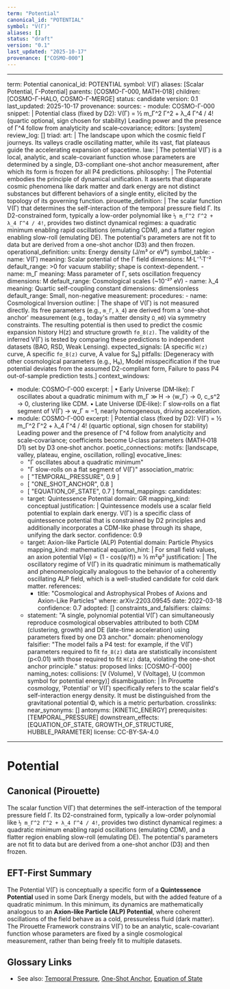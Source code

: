 ```yaml
---
term: "Potential"
canonical_id: "POTENTIAL"
symbol: "V(Γ)"
aliases: []
status: "draft"
version: "0.1"
last_updated: "2025-10-17"
provenance: ["COSMO-000"]
---
```


---
term: Potential
canonical_id: POTENTIAL
symbol: V(Γ)
aliases: [Scalar Potential, Γ-Potential]
parents: [COSMO-Γ-000, MATH-018]
children: [COSMO-Γ-HALO, COSMO-Γ-MERGE]
status: candidate
version: 0.1
last_updated: 2025-10-17
provenance:
  sources:
    - module: COSMO-Γ-000
      snippet: |
        Potential class (fixed by D2):
        V(Γ) = ½ m_Γ^2 Γ^2 + λ_4 Γ^4 / 4!  (quartic optional, sign chosen for stability)
        Leading power and the presence of Γ^4 follow from analyticity and scale‑covariance;
  editors: [system]
  review_log: []
triad:
  art: |
    The landscape upon which the cosmic field Γ journeys. Its valleys cradle oscillating matter, while its vast, flat plateaus guide the accelerating expansion of spacetime.
  law: |
    The potential V(Γ) is a local, analytic, and scale-covariant function whose parameters are determined by a single, D3-compliant one-shot anchor measurement, after which its form is frozen for all P4 predictions.
  philosophy: |
    The Potential embodies the principle of dynamical unification. It asserts that disparate cosmic phenomena like dark matter and dark energy are not distinct substances but different behaviors of a single entity, elicited by the topology of its governing function.
pirouette_definition: |
  The scalar function V(Γ) that determines the self-interaction of the temporal pressure field Γ. Its D2-constrained form, typically a low-order polynomial like `½ m_Γ^2 Γ^2 + λ_4 Γ^4 / 4!`, provides two distinct dynamical regimes: a quadratic minimum enabling rapid oscillations (emulating CDM), and a flatter region enabling slow-roll (emulating DE). The potential's parameters are not fit to data but are derived from a one-shot anchor (D3) and then frozen.
operational_definition:
  units: Energy density (J/m³ or eV⁴)
  symbol_table:
    - name: V(Γ)
      meaning: Scalar potential of the Γ field
      dimensions: M·L⁻¹·T⁻²
      default_range: >0 for vacuum stability; shape is context-dependent.
    - name: m_Γ
      meaning: Mass parameter of Γ, sets oscillation frequency
      dimensions: M
      default_range: Cosmological scales (~10⁻²⁷ eV)
    - name: λ_4
      meaning: Quartic self-coupling constant
      dimensions: dimensionless
      default_range: Small, non-negative
  measurement:
    procedures:
      - name: Cosmological Inversion
        outline: |
          The shape of V(Γ) is not measured directly. Its free parameters (e.g., `m_Γ`, `λ_4`) are derived from a 'one-shot anchor' measurement (e.g., today's matter density `Ω_m0`) via symmetry constraints. The resulting potential is then used to predict the cosmic expansion history H(z) and structure growth `fσ_8(z)`. The validity of the inferred V(Γ) is tested by comparing these predictions to independent datasets (BAO, RSD, Weak Lensing).
        expected_signals: [A specific `H(z)` curve, A specific `fσ_8(z)` curve, A value for S₈]
        pitfalls: [Degeneracy with other cosmological parameters (e.g., H₀), Model misspecification if the true potential deviates from the assumed D2-compliant form, Failure to pass P4 out-of-sample prediction tests.]
context_windows:
  - module: COSMO-Γ-000
    excerpt: |
      • Early Universe (DM‑like): Γ oscillates about a quadratic minimum with m_Γ ≫ H → ⟨w_Γ⟩ → 0, c_s^2 → 0, clustering like CDM.
      • Late Universe (DE‑like): Γ slow‑rolls on a flat segment of V(Γ) → w_Γ ≈ −1, nearly homogeneous, driving acceleration.
  - module: COSMO-Γ-000
    excerpt: |
      Potential class (fixed by D2):
      V(Γ) = ½ m_Γ^2 Γ^2 + λ_4 Γ^4 / 4! (quartic optional, sign chosen for stability)
      Leading power and the presence of Γ^4 follow from analyticity and scale‑covariance; coefficients become U‑class parameters (MATH‑018 D1) set by D3 one‑shot anchor.
poetic_connections:
  motifs: [landscape, valley, plateau, engine, oscillation, rolling]
  evocative_lines:
    - "Γ oscillates about a quadratic minimum"
    - "Γ slow-rolls on a flat segment of V(Γ)"
  association_matrix:
    - [ "TEMPORAL_PRESSURE", 0.9 ]
    - [ "ONE_SHOT_ANCHOR", 0.8 ]
    - [ "EQUATION_OF_STATE", 0.7 ]
formal_mappings:
  candidates:
    - target: Quintessence Potential
      domain: GR
      mapping_kind: conceptual
      justification: |
        Quintessence models use a scalar field potential to explain dark energy. V(Γ) is a specific class of quintessence potential that is constrained by D2 principles and additionally incorporates a CDM-like phase through its shape, unifying the dark sector.
      confidence: 0.9
    - target: Axion-like Particle (ALP) Potential
      domain: Particle Physics
      mapping_kind: mathematical
      equation_hint: |
        For small field values, an axion potential V(φ) ∝ (1 - cos(φ/f)) ≈ ½ m²φ²
      justification: |
        The oscillatory regime of V(Γ) in its quadratic minimum is mathematically and phenomenologically analogous to the behavior of a coherently oscillating ALP field, which is a well-studied candidate for cold dark matter.
      references:
        - title: "Cosmological and Astrophysical Probes of Axions and Axion-Like Particles"
          where: arXiv:2203.09545
          date: 2022-03-18
      confidence: 0.7
  adopted: []
constraints_and_falsifiers:
  claims:
    - statement: "A single, polynomial potential V(Γ) can simultaneously reproduce cosmological observables attributed to both CDM (clustering, growth) and DE (late-time acceleration) using parameters fixed by one D3 anchor."
      domain: phenomenology
      falsifier: "The model fails a P4 test: for example, if the V(Γ) parameters required to fit `fσ_8(z)` data are statistically inconsistent (p<0.01) with those required to fit `H(z)` data, violating the one-shot anchor principle."
      status: proposed
      links: [COSMO-Γ-000]
naming_notes:
  collisions: [V (Volume), V (Voltage), U (common symbol for potential energy)]
  disambiguation: |
    In Pirouette cosmology, 'Potential' or V(Γ) specifically refers to the scalar field's self-interaction energy density. It must be distinguished from the gravitational potential Φ, which is a metric perturbation.
crosslinks:
  near_synonyms: []
  antonyms: [KINETIC_ENERGY]
  prerequisites: [TEMPORAL_PRESSURE]
  downstream_effects: [EQUATION_OF_STATE, GROWTH_OF_STRUCTURE, HUBBLE_PARAMETER]
license: CC-BY-SA-4.0
---

# Potential

## Canonical (Pirouette)
The scalar function V(Γ) that determines the self-interaction of the temporal pressure field Γ. Its D2-constrained form, typically a low-order polynomial like `½ m_Γ^2 Γ^2 + λ_4 Γ^4 / 4!`, provides two distinct dynamical regimes: a quadratic minimum enabling rapid oscillations (emulating CDM), and a flatter region enabling slow-roll (emulating DE). The potential's parameters are not fit to data but are derived from a one-shot anchor (D3) and then frozen.

## EFT-First Summary
The Potential V(Γ) is conceptually a specific form of a **Quintessence Potential** used in some Dark Energy models, but with the added feature of a quadratic minimum. In this minimum, its dynamics are mathematically analogous to an **Axion-like Particle (ALP) Potential**, where coherent oscillations of the field behave as a cold, pressureless fluid (dark matter). The Pirouette Framework constrains V(Γ) to be an analytic, scale-covariant function whose parameters are fixed by a single cosmological measurement, rather than being freely fit to multiple datasets.

## Glossary Links
- See also: [Temporal Pressure](<link>), [One-Shot Anchor](<link>), [Equation of State](<link>)